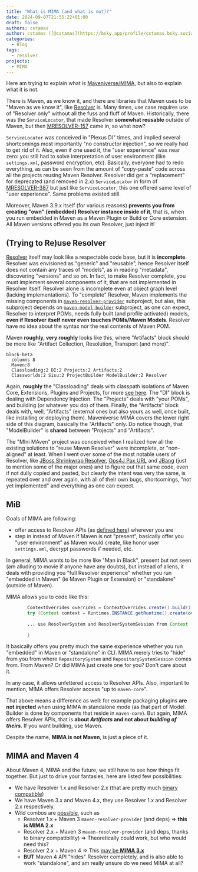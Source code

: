```yaml
---
title: "What is MIMA (and what is not)?"
date: 2024-09-07T21:55:22+01:00
draft: false
authors: cstamas
author: cstamas ([@cstamas](https://bsky.app/profile/cstamas.bsky.social))
categories:
  - Blog
tags:
  - resolver
projects:
  - MIMA
---
```


Here am trying to explain what is [Maveniverse/MIMA](https://github.com/maveniverse/mima), but also to explain 
what it is not.

There is Maven, as we know it, and there are libraries that Maven uses to be "Maven as we know it", like 
[Resolver](https://github.com/apache/maven-resolver) is. Many times, use case requires use of "Resolver only"
without all the fuss and fluff of Maven. Historically, there was the `ServiceLocator`, that made Resolver 
**somewhat reusable** outside of Maven, but then [MRESOLVER-157](https://issues.apache.org/jira/browse/MRESOLVER-157)
came in, so what now?

`ServiceLocator` was conceived in "Plexus DI" times, and implied several shortcomings most importantly
"no constructor injection", so we really had to get rid of it. Also, even if one used it, the "user experience"
was near zero: you still had to solve interpretation of user environment (like `settings.xml`, password encryption, etc).
Basically, everyone had to redo everything, as can be seen from the amount of "copy-paste" code across all the
projects reusing Maven Resolver. Resolver did get a "replacement" for deprecated (and removed in 2.x) `ServiceLocator`
in form of [MRESOLVER-387](https://issues.apache.org/jira/browse/MRESOLVER-387) but just like `ServiceLocator`, 
this one offered same level of "user experience". Same problems existed still.

Moreover, Maven 3.9.x itself (for various reasons) **prevents you from creating "own" (embedded) Resolver instance inside of it**, 
that is, when you run embedded in Maven as a Maven Plugin or Build or Core extension. All Maven versions offered you 
its own Resolver, just inject it!

## (Trying to Re)use Resolver

[Resolver](https://github.com/apache/maven-resolver) itself may look like a respectable code base, but it is
**incomplete**. Resolver was envisioned as "generic" and "reusable", hence Resolver itself does not
contain any traces of "models", as in reading "metadata", discovering "versions" and so on. In fact, to make
Resolver complete, you must implement several components of it, that are not implemented in Resolver itself.
Resolver alone is incomplete even at object graph level (lacking implementations). To "complete" Resolver, Maven implements the missing components
in [`maven-resolver-provider`](https://github.com/apache/maven/tree/maven-3.9.x/maven-resolver-provider/)
subproject, but alas, this subproject depends on [`maven-model-builder`](https://github.com/apache/maven/tree/maven-3.9.x/maven-model-builder)
subproject, as one can expect, Resolver to interpret POMs, needs fully built (and profile activated) models,
**even if Resolver itself never even touches POMs/Maven Models**. Resolver have no idea about the syntax nor the
real contents of Maven POM.

Maven **roughly, very roughly** looks like this, where "Artifacts" block should be more like "Artifact Collection, 
Resolution, Transport (and more)".

```mermaid
block-beta
  columns 8
  Maven:8
  Classloading:2 DI:2 Projects:2 Artifacts:2
  Classworlds:2 Sisu:2 ProjectBuilder ModelBuilder:2 Resolver
```

Again, **roughly** the "Classloading" deals with classpath isolations of Maven Core, Extensions, Plugins and Projects, 
for more [see here](http://takari.io/book/91-maven-classloading.html). The "DI" block is dealing with Dependency
Injection. The "Projects" deals with "your POMs", and building (or whatever you do) of them. Finally, the "Artifacts"
block deals with, well, "Artifacts" (external ones but also yours as well, once built, like installing or deploying them). 
Maveniverse MIMA covers the lower right side of this diagram, basically the "Artifacts" only. Do notice though, 
that "ModelBuilder" is **shared** between "Projects" and "Artifacts".

The "MIni MAven" project was conceived when I realized how all the existing solutions to "reuse Maven Resolver" were
incomplete, or "non-aligned" at least. When I went over some of the most notable users of
Resolver, like [JBoss Shrinkwrap Resolver](https://github.com/shrinkwrap/resolver), 
[Ops4J Pax URL](https://github.com/ops4j/org.ops4j.pax.url) and 
[JBang](https://github.com/jbangdev/jbang) (just to mention some of the major ones) and to figure out that same code, 
even if not dully copied and pasted, but clearly the intent was very the same, is repeated over and over again, 
with all of their own bugs, shortcomings, "not yet implemented" and everything as one can expect.

## MiB

Goals of MIMA are following:
* offer access to Resolver APIs (as [defined here](https://maven.apache.org/resolver/api-compatibility.html)) wherever you are
* step in instead of Maven if Maven is not "present", basically offer you "user environment" as Maven would create,
  like honor user `settings.xml`, decrypt passwords if needed, etc. 

In general, MIMA wants to be more like "Man in Black", present but not seen (am alluding to movie if anyone have any doubts), 
but instead of aliens, it deals with providing you "full Resolver experience" whether you run "embedded in Maven" 
(ie Maven Plugin or Extension) or "standalone" (outside of Maven).

MIMA allows you to code like this:

```java
        ContextOverrides overrides = ContextOverrides.create().build();
        try (Context context = Runtimes.INSTANCE.getRuntime().create(overrides)) {
            
        ... use ResolverSystem and ResolverSystemSession from Context
        
        }
```

It basically offers you pretty much the same experience whether you run "embedded" in Maven or "standalone" in CLI.
MIMA merely tries to "hide" from you from where `RepositorySystem` and `RepositorySystemSession` comes from. From Maven?
Or did MIMA just create one for you? Don't care about it.

In any case, it allows unfettered access to Resolver APIs. Also, important to mention, MIMA offers Resolver access "up to `maven-core`".

That above means a difference as well: for example packaging plugins **are not injected** when using MIMA in standalone 
mode (as that part of Model Builder is done by components that reside in `maven-core`). But again, MIMA offers 
Resolver APIs, that is **about _Artifacts_ and not about _building of theirs_**. If you want building, use Maven.

Despite the name, **MIMA is not Maven**, is just a piece of it.

## MIMA and Maven 4

About Maven 4, MIMA and the future, we still have to see how things fit together. But just to drive your fantasies, here
are listed few possibilities:
* We have Resolver 1.x and Resolver 2.x (that are pretty much [binary compatible](https://maven.apache.org/resolver/upgrading-resolver.html))
* We have Maven 3.x and Maven 4.x, they use Resolver 1.x and Resolver 2.x respectively.
* Wild combos are [possible](https://github.com/maveniverse/mima/issues/65), such as
  * Resolver 1.x + Maven 3 `maven-resolver-provider` (and deps) => **this is MIMA 2.x**
  * Resolver 2.x + Maven 3 `maven-resolver-provider` (and deps, thanks to binary compatibility) => Theoretically could work, but who would need this?
  * Resolver 2.x + Maven 4 => This [may be **MIMA 3.x**](https://github.com/maveniverse/mima/pull/28)
  * **BUT** Maven 4 API "hides" Resolver completely, and is also able to work "standalone", and am really unsure do we need MIMA at all?
